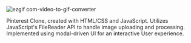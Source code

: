 ![ezgif com-video-to-gif-converter](https://github.com/brianwong778/Pinterest-Clone/assets/113395187/fa62ff0b-bf3e-4c0d-a581-9cc04f941a0b)

Pinterest Clone, created with HTML/CSS and JavaScript. Utilizes JavaScript's FileReader API to handle image uploading and processing. Implemented using modal-driven UI for an interactive User experience.
